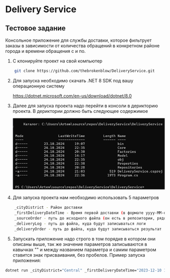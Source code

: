 # Delivery Service

## Тестовое задание

Консольное приложение для службы доставки, которое фильтрует заказы в зависимости от количества обращений в конкретном районе города и времени обращения с и по.

1. С клонируйте проект на свой компьютер

```sh
    git clone https://github.com/thebrokenblow/DeliveryService.git
```

2. Для запуска необходимо скачать .NET 8 SDK под вашу операционную систему

   https://dotnet.microsoft.com/en-us/download/dotnet/8.0

3. Далее для запуска проекта надо перейти в консоли в дерикторию проекта. В дериктории должно быть следующее содержимое

    ![Дериктория проекта](https://github.com/thebrokenblow/DeliveryService/blob/master/Photos/Console.png?raw=true)

4. Для запуска проекта нам необходимо использовать 5 параметров

```sh
    _cityDistrict - Район доставки
    _firstDeliveryDateTime - Время первой доставки (в формате yyyy-MM-dd HH:mm:ss)
    _sourceOrder - путь до исходного файла (он есть в репозитории, рядом с файлом README.md под названием data.txt)
    _deliveryLog - путь до файла, куда будут записываться логи
    _deliveryOrder - путь до файла, куда будут записываться результат
```

5. Запускать приложение надо строго в том порядке в котором они описаны выше, так же значение параметров записываются в кавычках "" и между названием параметра и самим параметром ставится знак присваивания, без пробелов. Пример запуска приложения: 

```sh
dotnet run _cityDistrict="Central" _firstDeliveryDateTime="2023-12-10 10:40:00" _sourceOrder="C:\Users\Artem\Desktop\data\data.txt" _deliveryLog="C:\Users\Artem\Desktop\data\log.txt" _deliveryOrder="C:\Users\Artem\Desktop\data\result.txt"
```